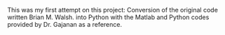 This was my first attempt on this project: Conversion of the original code written Brian M. Walsh. into Python with the Matlab and Python codes provided by Dr. Gajanan as a reference.
